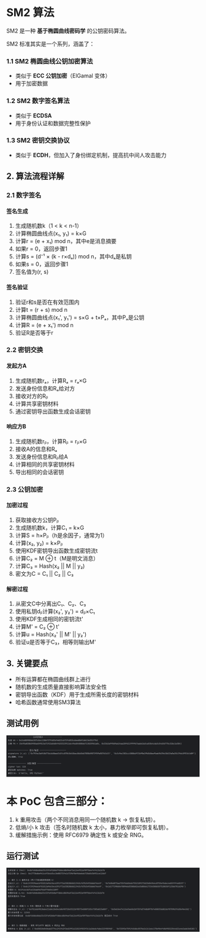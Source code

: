 # SM2 算法

SM2 是一种 **基于椭圆曲线密码学** 的公钥密码算法。

SM2 标准其实是一个系列，涵盖了：

### 1.1 SM2 椭圆曲线公钥加密算法

- 类似于 **ECC 公钥加密**（ElGamal 变体）
- 用于加密数据

### 1.2 SM2 数字签名算法

- 类似于 **ECDSA**
- 用于身份认证和数据完整性保护

### 1.3 SM2 密钥交换协议

- 类似于 **ECDH**，但加入了身份绑定机制，提高抗中间人攻击能力

## 2. 算法流程详解

### 2.1 数字签名

#### 签名生成

1. 生成随机数k（1 < k < n-1）
2. 计算椭圆曲线点(x₁, y₁) = k×G
3. 计算r = (e + x₁) mod n，其中e是消息摘要
4. 如果r = 0，返回步骤1
5. 计算s = (d⁻¹ × (k - r×dₐ)) mod n，其中dₐ是私钥
6. 如果s = 0，返回步骤1
7. 签名值为(r, s)

#### 签名验证

1. 验证r和s是否在有效范围内
2. 计算t = (r + s) mod n
3. 计算椭圆曲线点(x₁', y₁') = s×G + t×Pₐ，其中Pₐ是公钥
4. 计算R = (e + x₁') mod n
5. 验证R是否等于r

### 2.2 密钥交换

#### 发起方A

1. 生成随机数rₐ，计算Rₐ = rₐ×G
2. 发送身份信息和Rₐ给对方
3. 接收对方的Rᵦ
4. 计算共享密钥材料
5. 通过密钥导出函数生成会话密钥

#### 响应方B

1. 生成随机数rᵦ，计算Rᵦ = rᵦ×G
2. 接收A的信息和Rₐ
3. 发送身份信息和Rᵦ给A
4. 计算相同的共享密钥材料
5. 导出相同的会话密钥

### 2.3 公钥加密

#### 加密过程

1. 获取接收方公钥Pᵦ
2. 生成随机数k，计算C₁ = k×G
3. 计算S = h×Pᵦ（h是余因子，通常为1）
4. 计算(x₂, y₂) = k×Pᵦ
5. 使用KDF密钥导出函数生成密钥流t
6. 计算C₂ = M ⊕ t（M是明文消息）
7. 计算C₃ = Hash(x₂ || M || y₂)
8. 密文为C = C₁ || C₂ || C₃

#### 解密过程

1. 从密文C中分离出C₁、C₂、C₃
2. 使用私钥dᵦ计算(x₂', y₂') = dᵦ×C₁
3. 使用KDF生成相同的密钥流t'
4. 计算M' = C₂ ⊕ t'
5. 计算u = Hash(x₂' || M' || y₂')
6. 验证u是否等于C₃，相等则输出M'

## 3. 关键要点

- 所有运算都在椭圆曲线群上进行
- 随机数的生成质量直接影响算法安全性
- 密钥导出函数（KDF）用于生成所需长度的密钥材料
- 哈希函数通常使用SM3算法

## 测试用例

![测试用例](./SM2-a.png)

# 本 PoC 包含三部分：

1. k 重用攻击（两个不同消息用同一个随机数 k → 恢复私钥）。
2. 低熵/小 k 攻击（签名时随机数 k 太小，暴力枚举即可恢复私钥）。
3. 缓解措施示例：使用 RFC6979 确定性 k 或安全 RNG。

## 运行测试

![测试用例](./SM2-b.png)

